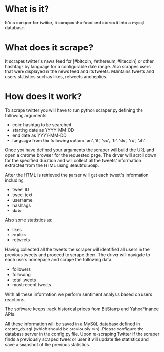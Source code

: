 # What is it?
It's a scraper for twitter, it scrapes the feed and stores it into a mysql database.

# What does it scrape?
It scrapes twitter's news feed for [#bitcoin, #ethereum, #litecoin] or other hashtags by language for a configurable date range.
Also scrapes users that were displayed in the news feed and its tweets. 
Maintains tweets and users statistics such as likes, retweets and replies.

# How does it work?
To scrape twitter you will have to run python scraper.py defining the following arguments:
- coin: hashtag to be searched
- starting date as YYYY-MM-DD
- end date as YYYY-MM-DD
- language from the following option: 'en', 'it', 'es', 'fr', 'de', 'ru', 'zh'

Once you have defined your arguments the scraper will build the URL and open a chrome browser for the requested page.
The driver will scroll down for the specified duration and will collect all the tweets' information extracted from the HTML using BeautifulSoup.

After the HTML is retrieved the parser will get each tweet's information including:
- tweet ID
- tweet text
- username
- hashtags
- date

Also some statistics as:  

- likes
- replies
- retweets

Having collected all the tweets the scraper will identified all users in the previous tweets and proceed to scrape them.
The driver will navigate to each users homepage and scrape the following data:

- followers
- following
- total tweets
- most recent tweets

With all these information we perform sentiment analysis based on users reactions.

The software keeps track historical prices from BitStamp and YahooFinance APIs.

All these information will be saved in a MySQL database defined in create_db.sql (which should be previously run). Please configure the database server in the config.py file.
Upon re-scraping Twitter if the scraper finds a previously scraped tweet or user it will update the statistics and save a snapshot of the previous statistics.


